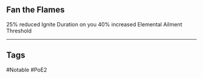 ## Fan the Flames
25% reduced Ignite Duration on you
40% increased Elemental Ailment Threshold

---
## Tags
#Notable
#PoE2
